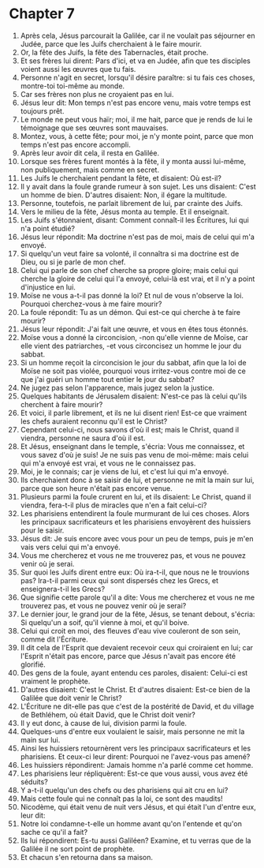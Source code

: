 # Chapter 7

1. Après cela, Jésus parcourait la Galilée, car il ne voulait pas séjourner en Judée, parce que les Juifs cherchaient à le faire mourir.
2. Or, la fête des Juifs, la fête des Tabernacles, était proche.
3. Et ses frères lui dirent: Pars d'ici, et va en Judée, afin que tes disciples voient aussi les œuvres que tu fais.
4. Personne n'agit en secret, lorsqu'il désire paraître: si tu fais ces choses, montre-toi toi-même au monde.
5. Car ses frères non plus ne croyaient pas en lui.
6. Jésus leur dit: Mon temps n'est pas encore venu, mais votre temps est toujours prêt.
7. Le monde ne peut vous haïr; moi, il me hait, parce que je rends de lui le témoignage que ses œuvres sont mauvaises.
8. Montez, vous, à cette fête; pour moi, je n'y monte point, parce que mon temps n'est pas encore accompli.
9. Après leur avoir dit cela, il resta en Galilée.
10. Lorsque ses frères furent montés à la fête, il y monta aussi lui-même, non publiquement, mais comme en secret.
11. Les Juifs le cherchaient pendant la fête, et disaient: Où est-il?
12. Il y avait dans la foule grande rumeur à son sujet. Les uns disaient: C'est un homme de bien. D'autres disaient: Non, il égare la multitude.
13. Personne, toutefois, ne parlait librement de lui, par crainte des Juifs.
14. Vers le milieu de la fête, Jésus monta au temple. Et il enseignait.
15. Les Juifs s'étonnaient, disant: Comment connaît-il les Écritures, lui qui n'a point étudié?
16. Jésus leur répondit: Ma doctrine n'est pas de moi, mais de celui qui m'a envoyé.
17. Si quelqu'un veut faire sa volonté, il connaîtra si ma doctrine est de Dieu, ou si je parle de mon chef.
18. Celui qui parle de son chef cherche sa propre gloire; mais celui qui cherche la gloire de celui qui l'a envoyé, celui-là est vrai, et il n'y a point d'injustice en lui.
19. Moïse ne vous a-t-il pas donné la loi? Et nul de vous n'observe la loi. Pourquoi cherchez-vous à me faire mourir?
20. La foule répondit: Tu as un démon. Qui est-ce qui cherche à te faire mourir?
21. Jésus leur répondit: J'ai fait une œuvre, et vous en êtes tous étonnés.
22. Moïse vous a donné la circoncision, -non qu'elle vienne de Moïse, car elle vient des patriarches, -et vous circoncisez un homme le jour du sabbat.
23. Si un homme reçoit la circoncision le jour du sabbat, afin que la loi de Moïse ne soit pas violée, pourquoi vous irritez-vous contre moi de ce que j'ai guéri un homme tout entier le jour du sabbat?
24. Ne jugez pas selon l'apparence, mais jugez selon la justice.
25. Quelques habitants de Jérusalem disaient: N'est-ce pas là celui qu'ils cherchent à faire mourir?
26. Et voici, il parle librement, et ils ne lui disent rien! Est-ce que vraiment les chefs auraient reconnu qu'il est le Christ?
27. Cependant celui-ci, nous savons d'où il est; mais le Christ, quand il viendra, personne ne saura d'où il est.
28. Et Jésus, enseignant dans le temple, s'écria: Vous me connaissez, et vous savez d'où je suis! Je ne suis pas venu de moi-même: mais celui qui m'a envoyé est vrai, et vous ne le connaissez pas.
29. Moi, je le connais; car je viens de lui, et c'est lui qui m'a envoyé.
30. Ils cherchaient donc à se saisir de lui, et personne ne mit la main sur lui, parce que son heure n'était pas encore venue.
31. Plusieurs parmi la foule crurent en lui, et ils disaient: Le Christ, quand il viendra, fera-t-il plus de miracles que n'en a fait celui-ci?
32. Les pharisiens entendirent la foule murmurant de lui ces choses. Alors les principaux sacrificateurs et les pharisiens envoyèrent des huissiers pour le saisir.
33. Jésus dit: Je suis encore avec vous pour un peu de temps, puis je m'en vais vers celui qui m'a envoyé.
34. Vous me chercherez et vous ne me trouverez pas, et vous ne pouvez venir où je serai.
35. Sur quoi les Juifs dirent entre eux: Où ira-t-il, que nous ne le trouvions pas? Ira-t-il parmi ceux qui sont dispersés chez les Grecs, et enseignera-t-il les Grecs?
36. Que signifie cette parole qu'il a dite: Vous me chercherez et vous ne me trouverez pas, et vous ne pouvez venir où je serai?
37. Le dernier jour, le grand jour de la fête, Jésus, se tenant debout, s'écria: Si quelqu'un a soif, qu'il vienne à moi, et qu'il boive.
38. Celui qui croit en moi, des fleuves d'eau vive couleront de son sein, comme dit l'Écriture.
39. Il dit cela de l'Esprit que devaient recevoir ceux qui croiraient en lui; car l'Esprit n'était pas encore, parce que Jésus n'avait pas encore été glorifié.
40. Des gens de la foule, ayant entendu ces paroles, disaient: Celui-ci est vraiment le prophète.
41. D'autres disaient: C'est le Christ. Et d'autres disaient: Est-ce bien de la Galilée que doit venir le Christ?
42. L'Écriture ne dit-elle pas que c'est de la postérité de David, et du village de Bethléhem, où était David, que le Christ doit venir?
43. Il y eut donc, à cause de lui, division parmi la foule.
44. Quelques-uns d'entre eux voulaient le saisir, mais personne ne mit la main sur lui.
45. Ainsi les huissiers retournèrent vers les principaux sacrificateurs et les pharisiens. Et ceux-ci leur dirent: Pourquoi ne l'avez-vous pas amené?
46. Les huissiers répondirent: Jamais homme n'a parlé comme cet homme.
47. Les pharisiens leur répliquèrent: Est-ce que vous aussi, vous avez été séduits?
48. Y a-t-il quelqu'un des chefs ou des pharisiens qui ait cru en lui?
49. Mais cette foule qui ne connaît pas la loi, ce sont des maudits!
50. Nicodème, qui était venu de nuit vers Jésus, et qui était l'un d'entre eux, leur dit:
51. Notre loi condamne-t-elle un homme avant qu'on l'entende et qu'on sache ce qu'il a fait?
52. Ils lui répondirent: Es-tu aussi Galiléen? Examine, et tu verras que de la Galilée il ne sort point de prophète.
53. Et chacun s'en retourna dans sa maison.

